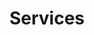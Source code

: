 ---
title: "Services"
#id: "services"
type: "services"
bgImage: "img/slider-bg.jpg"
description: "Whether you are just getting started using the cloud, or figuring out a successful multi-cloud strategy, we can help you."
menu:
  main:
    title: "Services"
    weight: 30
  footer:
    title: "Services"
    weight: 10
---